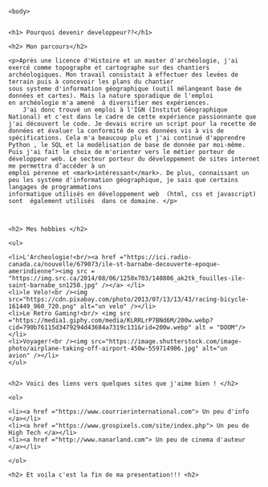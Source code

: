 <html>
    <head>
        <meta charset="utf-8" />
        <link rel="stylesheet" href="lecss.css" />
        <title>Challenge Cefim</title>
    </head>

    <body>

    
    <h1> Pourquoi devenir developpeur??</h1>
    
    <h2> Mon parcours</h2>
    
    <p>Après une licence d'Histoire et un master d'archéologie, j'ai exercé comme topographe et cartographe sur des chantiers 
    archéologiques. Mon travail consistait à effectuer des levées de terrain puis à concevoir les plans du chantier 
    sous systeme d'information géographique (outil mélangeant base de données et cartes). Mais la nature sporadique de l'emploi 
    en archéologie m'a amené  à diversifier mes expériences. 
        J'ai donc trouvé un emploi à l'IGN (Institut Géographique National) et c'est dans le cadre de cette expérience passionnante que
    j'ai découvert le code. Je devais ecrire un script pour la recette de données et évaluer la conformité de ces données vis à vis de 
    spécifications. Cela m'a beaucoup plu et j'ai continué d'apprendre Python , le SQL et la modélisation de base de donnée par moi-même.
    Puis j'ai fait le choix de m'orienter vers le métier porteur de développeur web. Le secteur porteur du développement de sites internet  me permettra d’accéder à un 
    emploi pérenne et <mark>intéressant</mark>. De plus, connaissant un peu les système d'information géographique, je sais que certains langages de programmations 
    informatique utilisés en développement web  (html, css et javascript) sont  également utilisés  dans ce domaine. </p>
    
    
    
    <h2> Mes hobbies </h2>
    
    <ul>
    
    <li>L'Archeologie!<br/><a href ="https://ici.radio-canada.ca/nouvelle/679073/ile-st-barnabe-decouverte-epoque-amerindienne"><img src = "https://img.src.ca/2014/08/06/1250x703/140806_ak2tk_fouilles-ile-saint-barnabe_sn1250.jpg" /></a> </li>
    <li>le Velo!<br /><img src="https://cdn.pixabay.com/photo/2013/07/13/13/43/racing-bicycle-161449_960_720.png" alt="un velo" /></li>
    <li>Le Retro Gaming!<br/> <img src ="https://media1.giphy.com/media/KLRRLrP7BNd6M/200w.webp?cid=790b76115d3479294d43684a7319c131&rid=200w.webp" alt = "DOOM"/></li>
    <li>Voyager!<br /><img src="https://image.shutterstock.com/image-photo/airplane-taking-off-airport-450w-559714906.jpg" alt="un                              avion" /></li>
    </ul>
   
    
    <h2> Voici des liens vers quelques sites que j'aime bien ! </h2>
    
    <ol>
    
    <li><a href ="https://www.courrierinternational.com"> Un peu d'info </a></li>
    <li><a href ="https://www.grospixels.com/site/index.php"> Un peu de High Tech </a></li>
    <li><a href ="http://www.nanarland.com"> Un peu de cinema d'auteur </a></li>
      
    </ol>
    
    <h2> Et voila c'est la fin de ma presentation!!! <h2>
    

    

